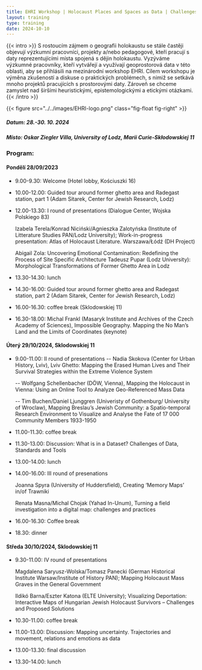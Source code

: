 ```yaml
---
title: EHRI Workshop | Holocaust Places and Spaces as Data | Challenges and Best Practices
layout: training
type: training
date: 2024-10-10
---
```


{{< intro >}}
S rostoucím zájmem o geografii holokaustu se stále častěji objevují výzkumní pracovníci, projekty a/nebo pedagogové, kteří pracují s daty reprezentujícími místa spojená s dějin holokaustu. Vyzýváme výzkumné pracovníky, kteří vytvářejí a využívají geoprostorová data v této oblasti, aby se přihlásili na mezinárodní workshop EHRI. Cílem workshopu je výměna zkušeností a diskuse o praktických problémech, s nimiž se setkává mnoho projektů pracujících s prostorovými daty. Zároveň se chceme zamyslet nad širšími heuristickými, epistemologickými a etickými otázkami.
{{< /intro >}}

{{< figure src="../../images/EHRI-logo.png" class="fig-float fig-right" >}}

##### Datum: 28.-30. 10. 2024
##### Místo: Oskar Ziegler Villa, University of Lodz, Marii Curie-Skłodowskiej 11

### Program:

#### Pondělí 28/09/2023

- 9.00-9.30: Welcome (Hotel lobby, Kościuszki 16)
- 10.00-12.00: Guided tour around former ghetto area and Radegast station, part 1 (Adam Sitarek, Center for Jewish Research, Lodz)

- 12.00-13.30: I round of presentations (Dialogue Center, Wojska Polskiego 83)

  Izabela Terela/Konrad Niciński/Agnieszka Zalotyńska (Institute of Litterature Studies PAN/Lodz University); Work-in-progress presentation: Atlas of Holocaust Literature. Warszawa/Łódź (DH Project)

  Abigail Zola: Uncovering Emotional Contamination: Redefining the Process of Site Specific Architecture Tadeusz Pupar (Lodz University): Morphological Transformations of Former Ghetto Area in Lodz

- 13.30-14.30: lunch
- 14.30-16.00: Guided tour around former ghetto area and Radegast station, part 2 (Adam Sitarek, Center for Jewish Research, Lodz)
- 16.00-16.30: coffee break (Sklodowskiej 11)
- 16.30-18.00: Michal Frankl (Masaryk Institute and Archives of the Czech Academy of Sciences), Impossible Geography. Mapping the No Man’s Land and the Limits of Coordinates (keynote) 

#### Úterý 29/10/2024, Sklodowskiej 11

- 9.00-11.00: II round of presentations
    -- Nadia Skokova (Center for Urban History, Lviv), Lviv Ghetto: Mapping the Erased Human Lives and Their Survival Strategies within the Extreme Violence System

    -- Wolfgang Schellenbacher (DÖW, Vienna), Mapping the Holocaust in Vienna: Using an Online Tool to Analyze Geo-Referenced Mass Data

    -- Tim Buchen/Daniel Ljunggren (Univeristy of Gothenburg/ University of Wroclaw), Mapping Breslau’s Jewish Community: a Spatio-temporal Research Environment to Visualize        and Analyse the Fate of 17 000 Community Members 1933-1950
- 11.00-11.30: coffee break
- 11.30-13.00: Discussion: What is in a Dataset? Challenges of Data, Standards and Tools
- 13.00-14.00: lunch
- 14.00-16.00: III round of presenations 

    Joanna Spyra (University of Huddersfield), Creating ‘Memory Maps’ in/of Trawniki

    Renata Masna/Michal Chojak (Yahad In-Unum), Turning a field investigation into a digital map: challenges and practices

- 16.00-16.30: Coffee break
- 18.30: dinner 

#### Středa 30/10/2024, Sklodowskiej 11

- 9.30-11.00: IV round of presentations

    Magdalena Saryusz-Wolska/Tomasz Panecki (German Historical Institute Warsaw/Institute of History PAN); Mapping Holocaust Mass Graves in the General 
    Government

    Ildikó Barna/Eszter Katona (ELTE University); Visualizing Deportation: Interactive Maps of Hungarian Jewish Holocaust Survivors – Challenges and Proposed Solutions
- 10.30-11.00: coffee break 
- 11.00-13.00: Discussion: Mapping uncertainty. Trajectories and movement, relations and emotions as data
- 13.00-13.30: final discussion
- 13.30-14.00: lunch
